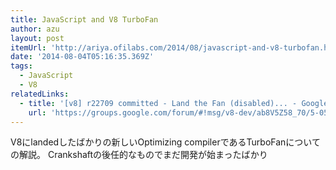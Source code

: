 ```yaml
---
title: JavaScript and V8 TurboFan
author: azu
layout: post
itemUrl: 'http://ariya.ofilabs.com/2014/08/javascript-and-v8-turbofan.html'
date: '2014-08-04T05:16:35.369Z'
tags:
  - JavaScript
  - V8
relatedLinks:
  - title: '[v8] r22709 committed - Land the Fan (disabled)... - Google グループ'
    url: 'https://groups.google.com/forum/#!msg/v8-dev/ab8V5Z58_70/5-05DvysCt8J'
---
```

V8にlandedしたばかりの新しいOptimizing compilerであるTurboFanについての解説。
Crankshaftの後任的なものでまだ開発が始まったばかり
